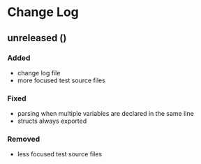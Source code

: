 # Change Log

## unreleased ()

### Added
* change log file
* more focused test source files

### Fixed
* parsing when multiple variables are declared in the same line
* structs always exported

### Removed
* less focused test source files
